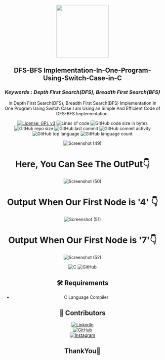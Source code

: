 <p align="center">
  <img src="https://media.giphy.com/media/MeJgB3yMMwIaHmKD4z/giphy.gif" width="170px">
  <br>
<div align = "center">
  <h2> DFS-BFS Implementation-In-One-Program-Using-Switch-Case-in-C </h2>
  <h3><i>Keywords : Depth First Search(DFS), Breadth First Search(BFS)</i></h3>


In Depth First Search(DFS), Breadth First Search(BFS) Implementation In One Program Using Switch Case I am Using an Simple And Efficient Code of DFS-BFS Implementation.

[![License: GPL v3](https://img.shields.io/badge/License-GPLv3-ff2d55.svg)](https://www.gnu.org/licenses/gpl-3.0)
![Lines of code](https://img.shields.io/tokei/lines/github.com/rudradeep7/DFS-BFS-Implementation-In-One-Program-Using-Switch-Case?color=5856d6)
![GitHub code size in bytes](https://img.shields.io/github/languages/code-size/rudradeep7/DFS-BFS-Implementation-In-One-Program-Using-Switch-Case?color=ff9500)
![GitHub repo size](https://img.shields.io/github/repo-size/rudradeep7/DFS-BFS-Implementation-In-One-Program-Using-Switch-Case?color=5ac8fa)
![GitHub last commit](https://img.shields.io/github/last-commit/rudradeep7/DFS-BFS-Implementation-In-One-Program-Using-Switch-Case?color=4cd964)
![GitHub commit activity](https://img.shields.io/github/commit-activity/w/rudradeep7/DFS-BFS-Implementation-In-One-Program-Using-Switch-Case?color=dd04fa)
![GitHub top language](https://img.shields.io/github/languages/top/rudradeep7/DFS-BFS-Implementation-In-One-Program-Using-Switch-Case?color=ffff66)
![GitHub language count](https://img.shields.io/github/languages/count/rudradeep7/DFS-BFS-Implementation-In-One-Program-Using-Switch-Case?color=04e2b5)
  
![Screenshot (49)](https://user-images.githubusercontent.com/70055380/142269642-4cc19ecf-3b51-44db-abc7-61499753eedf.png)


# Here, You Can See The OutPut:point_down:
  
![Screenshot (50)](https://user-images.githubusercontent.com/70055380/142269894-9adeef99-816c-4a7e-9a07-d883b1e7f94c.png)


  # Output When Our First Node is '4' :point_down:
  
![Screenshot (51)](https://user-images.githubusercontent.com/70055380/142269704-f6e7f61f-b30d-4b8b-96f3-b86c5e6ff716.png)

  # Output When Our First Node is '7':point_down:
  
 
![Screenshot (52)](https://user-images.githubusercontent.com/70055380/142269744-fcb587c9-1424-4e3d-8ad2-c442ae89fee8.png)

  
  ![C](https://img.shields.io/badge/c-%2300599C.svg?style=for-the-badge&logo=c&logoColor=white)
  ![GitHub](https://img.shields.io/badge/github-%23121011.svg?style=for-the-badge&logo=github&logoColor=white)


<h2> 🛠️ Requirements </h2>

- C Language Compiler

<h2> 🧩 Contributors </h2>
  
[![LinkedIn](https://img.shields.io/badge/Rudradeep-%230077B5.svg?style=for-the-badge&logo=linkedin&logoColor=white)]( https://www.linkedin.com/in/deep-parmar-rudra-715857185)
  <br>
[![GitHub](https://img.shields.io/badge/Rudradeep-%23121011.svg?style=for-the-badge&logo=github&logoColor=white)](https://github.com/rudradeep7)
  <br>
[![Instagram](https://img.shields.io/badge/its_rudra_deep9-%23E4405F.svg?style=for-the-badge&logo=Instagram&logoColor=white)](https://www.instagram.com/its_rudra_deep9)  



## ThankYou:pray:

